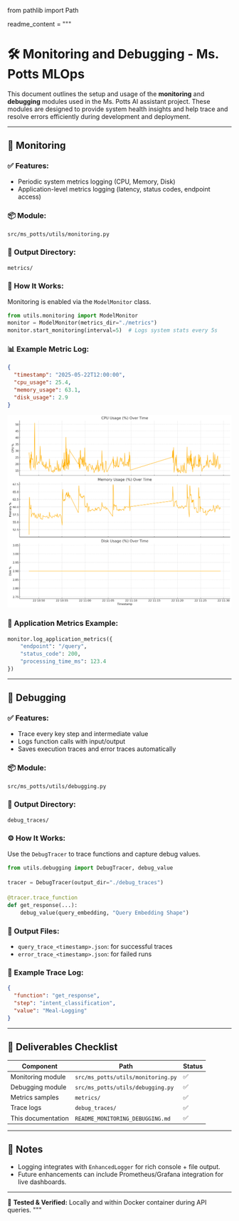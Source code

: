 from pathlib import Path

readme_content = """
# 🛠️ Monitoring and Debugging - Ms. Potts MLOps

This document outlines the setup and usage of the **monitoring** and **debugging** modules used in the Ms. Potts AI assistant project. These modules are designed to provide system health insights and help trace and resolve errors efficiently during development and deployment.

---

## 📡 Monitoring

### ✅ Features:
- Periodic system metrics logging (CPU, Memory, Disk)
- Application-level metrics logging (latency, status codes, endpoint access)

### 📦 Module:
`src/ms_potts/utils/monitoring.py`

### 📁 Output Directory:
`metrics/`

### 🧪 How It Works:
Monitoring is enabled via the `ModelMonitor` class.

```python
from utils.monitoring import ModelMonitor
monitor = ModelMonitor(metrics_dir="./metrics")
monitor.start_monitoring(interval=5)  # Logs system stats every 5s
```

### 📊 Example Metric Log:
```json
{
  "timestamp": "2025-05-22T12:00:00",
  "cpu_usage": 25.4,
  "memory_usage": 63.1,
  "disk_usage": 2.9
}
```
![System Monitoring Visualization](images/Monitoring-Result.png)

### 🧠 Application Metrics Example:
```python
monitor.log_application_metrics({
    "endpoint": "/query",
    "status_code": 200,
    "processing_time_ms": 123.4
})
```

---

## 🐞 Debugging

### ✅ Features:
- Trace every key step and intermediate value
- Logs function calls with input/output
- Saves execution traces and error traces automatically

### 📦 Module:
`src/ms_potts/utils/debugging.py`

### 📁 Output Directory:
`debug_traces/`

### ⚙️ How It Works:
Use the `DebugTracer` to trace functions and capture debug values.

```python
from utils.debugging import DebugTracer, debug_value

tracer = DebugTracer(output_dir="./debug_traces")

@tracer.trace_function
def get_response(...):
    debug_value(query_embedding, "Query Embedding Shape")
```

### 📄 Output Files:
- `query_trace_<timestamp>.json`: for successful traces
- `error_trace_<timestamp>.json`: for failed runs

### 📘 Example Trace Log:
```json
{
  "function": "get_response",
  "step": "intent_classification",
  "value": "Meal-Logging"
}
```

---

## 📌 Deliverables Checklist

| Component               | Path                                      | Status |
|------------------------|-------------------------------------------|--------|
| Monitoring module      | `src/ms_potts/utils/monitoring.py`        | ✅     |
| Debugging module       | `src/ms_potts/utils/debugging.py`         | ✅     |
| Metrics samples        | `metrics/`                                 | ✅     |
| Trace logs             | `debug_traces/`                            | ✅     |
| This documentation     | `README_MONITORING_DEBUGGING.md`          | ✅     |

---

## 📎 Notes
- Logging integrates with `EnhancedLogger` for rich console + file output.
- Future enhancements can include Prometheus/Grafana integration for live dashboards.

---

🧪 **Tested & Verified:** Locally and within Docker container during API queries.
"""
